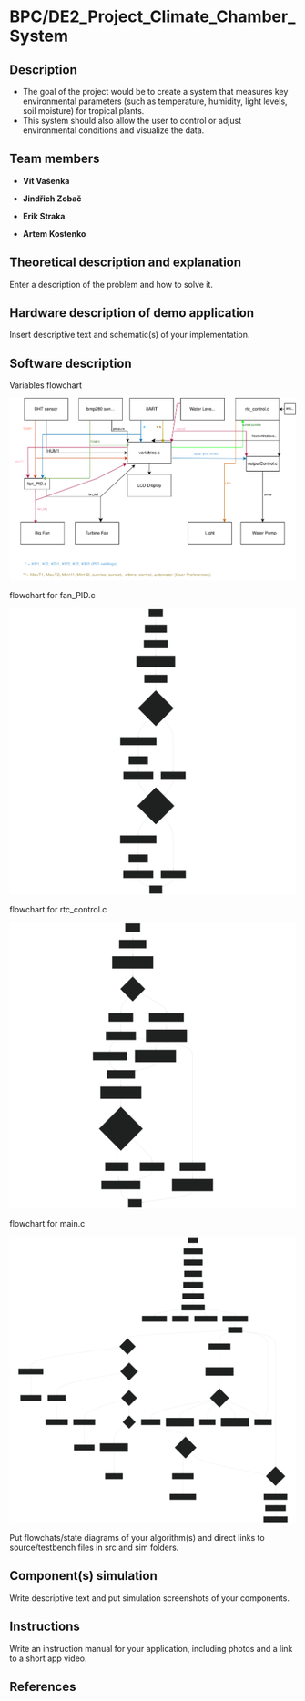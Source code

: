 # BPC/DE2_Project_Climate_Chamber_System

## Description
 - The goal of the project would be to create a system that measures key environmental parameters (such as temperature, humidity, light levels, soil moisture) for tropical plants.
 - This system should also allow the user to control or adjust environmental conditions and visualize the data.

## Team members

- **Vít Vašenka**


- **Jindřich Zobač**


- **Erik Straka**


- **Artem Kostenko**


## Theoretical description and explanation

Enter a description of the problem and how to solve it.

## Hardware description of demo application

Insert descriptive text and schematic(s) of your implementation.

## Software description
Variables flowchart

![flowchart_diagram](images/DE_2_diagram.svg)

flowchart for fan_PID.c

![fan_PID](images/fan_PID.svg)

flowchart for rtc_control.c

![rtc_control](images/rtc_control.svg)

flowchart for main.c

![rtc_control](images/main.svg)









Put flowchats/state diagrams of your algorithm(s) and direct links to source/testbench files in src and sim folders.

## Component(s) simulation

Write descriptive text and put simulation screenshots of your components.

## Instructions

Write an instruction manual for your application, including photos and a link to a short app video.

## References

